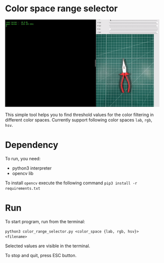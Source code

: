 # Color space range selector

![demo.gif](demo.gif)

This simple tool helps you to find threshold values for the color filtering in different color spaces. Currently support following color spaces `lab`, `rgb`, `hsv`. 


# Dependency

To run, you need:
- python3 interpreter
- opencv lib

To install `opencv` execute the following command `pip3 install -r requirements.txt`

# Run

To start program, run from the terminal: 

`python3 color_range_selector.py <color_space {lab, rgb, hsv}> <filename>`

Selected values are visible in the terminal.

To stop and quit, press ESC button.